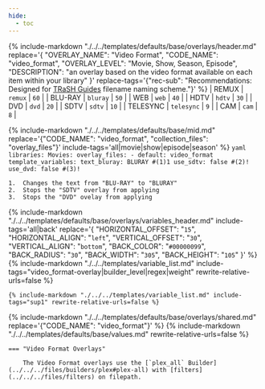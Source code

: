 ```yaml
---
hide:
  - toc
---
```

{%
    include-markdown "./../../templates/defaults/base/overlays/header.md"
    replace='{
        "OVERLAY_NAME": "Video Format", 
        "CODE_NAME": "video_format",
        "OVERLAY_LEVEL": "Movie, Show, Season, Episode",
        "DESCRIPTION": "an overlay based on the video format available on each item within your library"
    }'
    replace-tags='{"rec-sub": "Recommendations: Designed for [TRaSH Guides](https://trash-guides.info/) filename naming scheme."}'
%}
| REMUX    | `remux`    | `60` |
| BLU-RAY  | `bluray`   | `50` |
| WEB      | `web`      | `40` |
| HDTV     | `hdtv`     | `30` |
| DVD      | `dvd`      | `20` |
| SDTV     | `sdtv`     | `10` |
| TELESYNC | `telesync` | `9`  |
| CAM      | `cam`      | `8`  |

{% 
    include-markdown "./../../templates/defaults/base/mid.md" 
    replace='{"CODE_NAME": "video_format", "collection_files": "overlay_files"}' 
    include-tags='all|movie|show|episode|season' 
%}
    ```yaml
    libraries:
      Movies:
        overlay_files:
          - default: video_format
            template_variables:
              text_bluray: BLURAY #(1)1
              use_sdtv: false #(2)!
              use_dvd: false #(3)!
    ```

    1.  Changes the text from "BLU-RAY" to "BLURAY"
    2.  Stops the "SDTV" overlay from applying
    3.  Stops the "DVD" ovelay from applying

{% 
    include-markdown "./../../templates/defaults/base/overlays/variables_header.md"
    include-tags='all|back'
    replace='{
        "HORIZONTAL_OFFSET": "`15`",
        "HORIZONTAL_ALIGN": "`left`",
        "VERTICAL_OFFSET": "`30`",
        "VERTICAL_ALIGN": "`bottom`",
        "BACK_COLOR": "`#00000099`",
        "BACK_RADIUS": "`30`",
        "BACK_WIDTH": "`305`",
        "BACK_HEIGHT": "`105`"
    }'
%}
    {%
        include-markdown "./../../templates/variable_list.md"
        include-tags="video_format-overlay|builder_level|regex|weight"
        rewrite-relative-urls=false
    %}

    {% include-markdown "./../../templates/variable_list.md" include-tags="sup1" rewrite-relative-urls=false %}

{% include-markdown "./../../templates/defaults/base/overlays/shared.md" replace='{"CODE_NAME": "video_format"}' %}
{% include-markdown "./../../templates/defaults/base/values.md" rewrite-relative-urls=false %}

    === "Video Format Overlays"
    
        The Video Format overlays use the [`plex_all` Builder](../../../files/builders/plex#plex-all) with [filters](../../../files/filters) on filepath.
